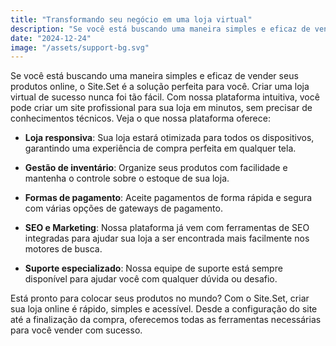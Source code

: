 ```yaml
---
title: "Transformando seu negócio em uma loja virtual"
description: "Se você está buscando uma maneira simples e eficaz de vender seus produtos online, o Site.Set é a solução perfeita para você. Criar uma loja virtual de sucesso nunca foi tão fácil. Com nossa plataforma intuitiva, você pode criar um site profissional para sua loja em minutos, sem precisar de conhecimentos técnicos."
date: "2024-12-24"
image: "/assets/support-bg.svg"
---
```



Se você está buscando uma maneira simples e eficaz de vender seus produtos online, o Site.Set é a solução perfeita para você. Criar uma loja virtual de sucesso nunca foi tão fácil. Com nossa plataforma intuitiva, você pode criar um site profissional para sua loja em minutos, sem precisar de conhecimentos técnicos.
Veja o que nossa plataforma oferece:

- **Loja responsiva**: Sua loja estará otimizada para todos os dispositivos, garantindo uma experiência de compra perfeita em qualquer tela.

- **Gestão de inventário**: Organize seus produtos com facilidade e mantenha o controle sobre o estoque de sua loja.
- **Formas de pagamento**: Aceite pagamentos de forma rápida e segura com várias opções de gateways de pagamento.

- **SEO e Marketing**: Nossa plataforma já vem com ferramentas de SEO integradas para ajudar sua loja a ser encontrada mais facilmente nos motores de busca.

- **Suporte especializado**: Nossa equipe de suporte está sempre disponível para ajudar você com qualquer dúvida ou desafio.

Está pronto para colocar seus produtos no mundo? Com o Site.Set, criar sua loja online é rápido, simples e acessível. Desde a configuração do site até a finalização da compra, oferecemos todas as ferramentas necessárias para você vender com sucesso.
